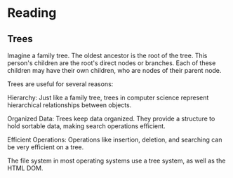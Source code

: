 # Reading

## Trees

Imagine a family tree. The oldest ancestor is the root of the tree. This person's children are the root's direct nodes or branches. 
Each of these children may have their own children, who are nodes of their parent node.

Trees are useful for several reasons:

Hierarchy: Just like a family tree, trees in computer science represent hierarchical relationships between objects.

Organized Data: Trees keep data organized. They provide a structure to hold sortable data, making search operations efficient.

Efficient Operations: Operations like insertion, deletion, and searching can be very efficient on a tree.

The file system in most operating systems use a tree system, as well as the HTML DOM.
